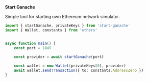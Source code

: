 **Start Ganache**

Simple tool for starting own Ethereum network simulator.

```ts
import { startGanache, privateKeys } from 'start-ganache'
import { Wallet, constants } from 'ethers'


async function main() {
    const port = 1845
    
    const provider = await startGanache(port)

    const wallet = new Wallet(privateKeys[0], provider)
    await wallet.sendTransaction({ to: constants.AddressZero })
}

```